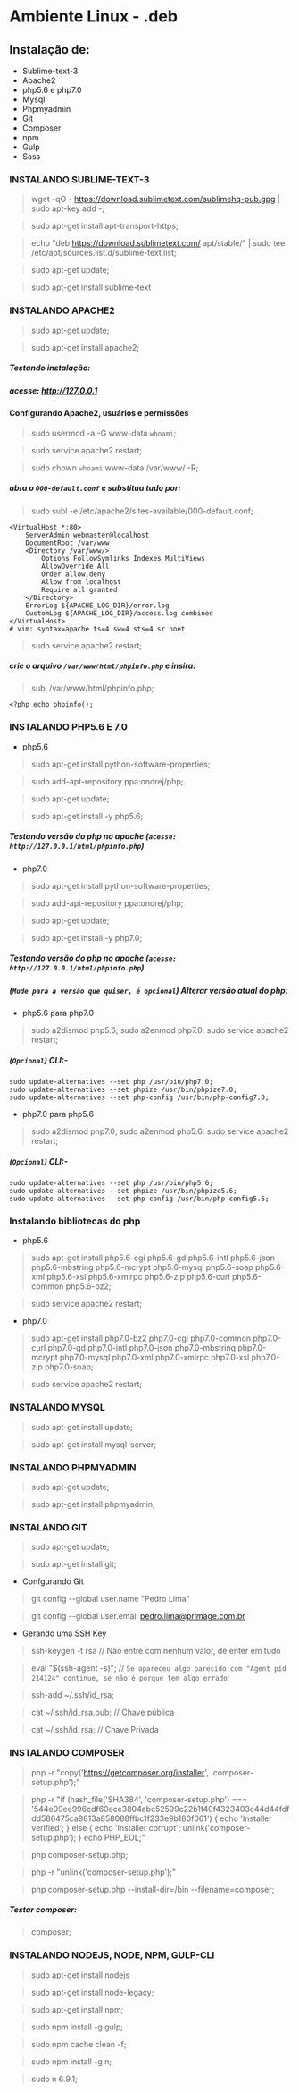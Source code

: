 # Ambiente Linux - .deb

## Instalação de:

* Sublime-text-3
* Apache2
* php5.6 e php7.0
* Mysql
* Phpmyadmin
* Git
* Composer
* npm
* Gulp
* Sass

### INSTALANDO SUBLIME-TEXT-3

> wget -qO - https://download.sublimetext.com/sublimehq-pub.gpg | sudo apt-key add -;

> sudo apt-get install apt-transport-https;

> echo "deb https://download.sublimetext.com/ apt/stable/" | sudo tee /etc/apt/sources.list.d/sublime-text.list;

> sudo apt-get update;

> sudo apt-get install sublime-text


### INSTALANDO APACHE2


>sudo apt-get update;

>sudo apt-get install apache2;

##### Testando instalação:
##### acesse: http://127.0.0.1

#### Configurando Apache2, usuários e permissões


>sudo usermod -a -G www-data `whoami`;

>sudo service apache2 restart;

>sudo chown `whoami`:www-data /var/www/ -R;


##### abra o `000-default.conf` e substitua tudo por:

> sudo subl -e /etc/apache2/sites-available/000-default.conf;

	<VirtualHost *:80>
		ServerAdmin webmaster@localhost
		DocumentRoot /var/www
		<Directory /var/www/>
			Options FollowSymlinks Indexes MultiViews
			AllowOverride All
			Order allow,deny
			Allow from localhost
			Require all granted
		</Directory>
		ErrorLog ${APACHE_LOG_DIR}/error.log
		CustomLog ${APACHE_LOG_DIR}/access.log combined
	</VirtualHost>
	# vim: syntax=apache ts=4 sw=4 sts=4 sr noet


> sudo service apache2 restart;

##### crie o arquivo `/var/www/html/phpinfo.php` e insira:

> subl /var/www/html/phpinfo.php;

	<?php echo phpinfo();


### INSTALANDO PHP5.6 E 7.0

* php5.6

> sudo apt-get install python-software-properties;

> sudo add-apt-repository ppa:ondrej/php;

> sudo apt-get update;

> sudo apt-get install -y php5.6;

##### Testando versão do php no apache (`acesse: http://127.0.0.1/html/phpinfo.php`)

* php7.0

> sudo apt-get install python-software-properties;

> sudo add-apt-repository ppa:ondrej/php;

> sudo apt-get update;

> sudo apt-get install -y php7.0;

##### Testando versão do php no apache (`acesse: http://127.0.0.1/html/phpinfo.php`)

##### (`Mude para a versão que quiser, é opcional`) Alterar versão atual do php:

* php5.6 para php7.0

> sudo a2dismod php5.6;
> sudo a2enmod php7.0;
> sudo service apache2 restart;

##### (`Opcional`) CLI:-

	sudo update-alternatives --set php /usr/bin/php7.0;
	sudo update-alternatives --set phpize /usr/bin/phpize7.0;
	sudo update-alternatives --set php-config /usr/bin/php-config7.0;


* php7.0 para php5.6

> sudo a2dismod php7.0;
> sudo a2enmod php5.6;
> sudo service apache2 restart;

##### (`Opcional`) CLI:-

	sudo update-alternatives --set php /usr/bin/php5.6;
	sudo update-alternatives --set phpize /usr/bin/phpize5.6;
	sudo update-alternatives --set php-config /usr/bin/php-config5.6;

### Instalando bibliotecas do php

* php5.6

> sudo apt-get install php5.6-cgi php5.6-gd php5.6-intl php5.6-json php5.6-mbstring php5.6-mcrypt php5.6-mysql php5.6-soap php5.6-xml php5.6-xsl php5.6-xmlrpc php5.6-zip php5.6-curl php5.6-common  php5.6-bz2;

> sudo service apache2 restart;

* php7.0

> sudo apt-get install php7.0-bz2 php7.0-cgi php7.0-common php7.0-curl php7.0-gd php7.0-intl php7.0-json php7.0-mbstring php7.0-mcrypt php7.0-mysql php7.0-xml php7.0-xmlrpc php7.0-xsl php7.0-zip php7.0-soap;

> sudo service apache2 restart;

### INSTALANDO MYSQL

> sudo apt-get install update;

> sudo apt-get install mysql-server;

### INSTALANDO PHPMYADMIN

> sudo apt-get update;

> sudo apt-get install phpmyadmin;

### INSTALANDO GIT

> sudo apt-get update;

> sudo apt-get install git;

* Confgurando Git

> git config --global user.name "Pedro Lima"

> git config --global user.email pedro.lima@primage.com.br

* Gerando uma SSH Key

> ssh-keygen -t rsa // Não entre com nenhum valor, dê enter em tudo

> eval "$(ssh-agent -s)"; // `Se apareceu algo parecido com "Agent pid 214124" continue, se não é porque tem algo errado`;

> ssh-add ~/.ssh/id_rsa;

> cat ~/.ssh/id_rsa.pub; // Chave pública

> cat ~/.ssh/id_rsa; // Chave Privada

### INSTALANDO COMPOSER

> php -r "copy('https://getcomposer.org/installer', 'composer-setup.php');"

> php -r "if (hash_file('SHA384', 'composer-setup.php') === '544e09ee996cdf60ece3804abc52599c22b1f40f4323403c44d44fdfdd586475ca9813a858088ffbc1f233e9b180f061') { echo 'Installer verified'; } else { echo 'Installer corrupt'; unlink('composer-setup.php'); } echo PHP_EOL;"

> php composer-setup.php;

> php -r "unlink('composer-setup.php');"

> php composer-setup.php --install-dir=/bin --filename=composer;

##### Testar composer:

> composer;

### INSTALANDO NODEJS, NODE, NPM, GULP-CLI

> sudo apt-get install nodejs

> sudo apt-get install node-legacy;

> sudo apt-get install npm; 

> sudo npm install -g gulp;

> sudo npm cache clean -f;

> sudo npm install -g n;

> sudo n 6.9.1;
